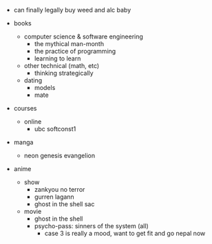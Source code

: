 - can finally legally buy weed and alc baby

- books
  - computer science & software engineering
    - the mythical man-month
    - the practice of programming
    - learning to learn
  - other technical (math, etc)
    - thinking strategically
  - dating
    - models
    - mate
    
- courses
  - online
    - ubc softconst1
    
- manga
  - neon genesis evangelion

- anime
  - show
    - zankyou no terror
    - gurren lagann
    - ghost in the shell sac
  - movie
    - ghost in the shell
    - psycho-pass: sinners of the system (all)
      - case 3 is really a mood, want to get fit and go nepal now
